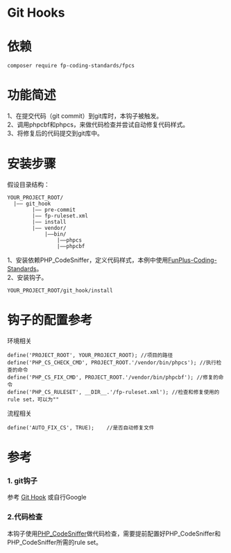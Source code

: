 Git Hooks
==================

依赖
=======

	composer require fp-coding-standards/fpcs

功能简述
========
1、在提交代码（git commit）到git库时，本钩子被触发。  
2、调用phpcbf和phpcs，来做代码检查并尝试自动修复代码样式。  
3、将修复后的代码提交到git库中。  


安装步骤
========
假设目录结构：

    YOUR_PROJECT_ROOT/
      |—— git_hook
      		|—— pre-commit
      		|—— fp-ruleset.xml
      		|—— install
      		|—— vendor/
           		|——bin/
                	|——phpcs
                	|——phpcbf

1、安装依赖PHP_CodeSniffer，定义代码样式，本例中使用[FunPlus-Coding-Standards](https://github.com/funplus/FunPlus-Coding-Standards)。  
2、安装钩子。

    YOUR_PROJECT_ROOT/git_hook/install



钩子的配置参考
==============
环境相关

    define('PROJECT_ROOT', YOUR_PROJECT_ROOT); //项目的路径
    define('PHP_CS_CHECK_CMD', PROJECT_ROOT.'/vendor/bin/phpcs'); //执行检查的命令
    define('PHP_CS_FIX_CMD', PROJECT_ROOT.'/vendor/bin/phpcbf'); //修复的命令
    define('PHP_CS_RULESET', __DIR__.'/fp-ruleset.xml'); //检查和修复使用的rule set，可以为""
流程相关

    define('AUTO_FIX_CS', TRUE);    //是否自动修复文件

参考
====

### 1. git钩子

参考 [Git Hook](http://githooks.com/) 或自行Google


### 2.代码检查

本钩子使用[PHP_CodeSniffer](https://github.com/squizlabs/PHP_CodeSniffer)做代码检查，需要提前配置好PHP_CodeSniffer和PHP_CodeSniffer所需的rule set。


